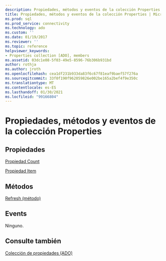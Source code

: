 ```yaml
---
description: Propiedades, métodos y eventos de la colección Properties
title: Propiedades, métodos y eventos de la colección Properties | Microsoft Docs
ms.prod: sql
ms.prod_service: connectivity
ms.technology: ado
ms.custom: ''
ms.date: 01/19/2017
ms.reviewer: ''
ms.topic: reference
helpviewer_keywords:
- Properties collection [ADO], members
ms.assetid: 03dc1e08-5f03-49e5-8596-76b306b931bd
author: rothja
ms.author: jroth
ms.openlocfilehash: cea1df231b933da83f6c67f81eaf9baef57f276a
ms.sourcegitcommit: 33f0f190f962059826e002be165a2bef4f9e350c
ms.translationtype: MT
ms.contentlocale: es-ES
ms.lasthandoff: 01/30/2021
ms.locfileid: "99166804"
---
```

# <a name="properties-collection-properties-methods-and-events"></a>Propiedades, métodos y eventos de la colección Properties
## <a name="properties"></a>Propiedades  
 [Propiedad Count](./count-property-ado.md)  
  
 [Propiedad Item](./item-property-ado.md)  
  
## <a name="methods"></a>Métodos  
 [Refresh (método)](./refresh-method-ado.md)  
  
## <a name="events"></a>Events  
 Ninguno.  
  
## <a name="see-also"></a>Consulte también  
 [Colección de propiedades (ADO)](./properties-collection-ado.md)